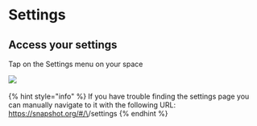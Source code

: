 # Settings

## Access your settings

Tap on the Settings menu on your space

![](<../.gitbook/assets/Capture d’écran 2022-08-11 à 14.07.53.png>)

{% hint style="info" %}
If you have trouble finding the settings page you can manually navigate to it with the following URL: https://snapshot.org/#/\<YOUR-ENS-NAME>/settings
{% endhint %}

##
